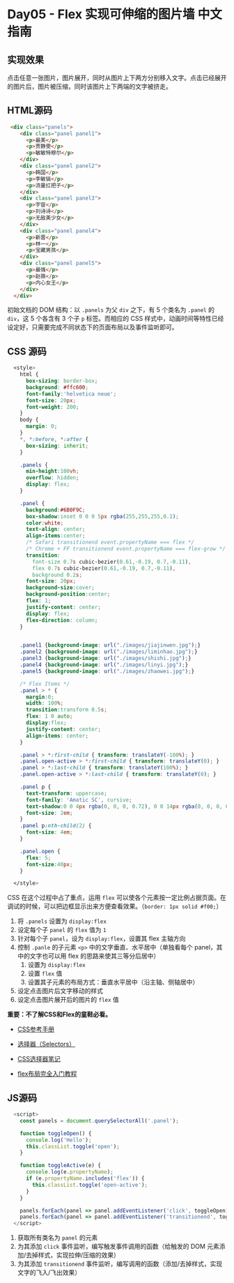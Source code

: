 # Day05 - Flex 实现可伸缩的图片墙 中文指南

## 实现效果

点击任意一张图片，图片展开，同时从图片上下两方分别移入文字。点击已经展开的图片后，图片被压缩，同时该图片上下两端的文字被挤走。

## HTML源码

```html
 <div class="panels">
    <div class="panel panel1">
      <p>最美</p>
      <p>贾静雯</p>
      <p>敏敏特穆尔</p>
    </div>
    <div class="panel panel2">
      <p>韩国</p>
      <p>李敏镐</p>
      <p>流量扛把子</p>
    </div>
    <div class="panel panel3">
      <p>宇宙</p>
      <p>刘诗诗</p>
      <p>无敌美少女</p>
    </div>
    <div class="panel panel4">
      <p>新晋</p>
      <p>林一</p>
      <p>宝藏男孩</p>
    </div>
    <div class="panel panel5">
      <p>最强</p>
      <p>赵薇</p>
      <p>内心女王</p>
    </div>
  </div>
```

初始文档的 DOM 结构：以 `.panels` 为父 `div` 之下，有 5 个类名为 `.panel` 的 `div`，这 5 个各含有 3 个子 `p` 标签。而相应的 CSS 样式中，动画时间等特性已经设定好，只需要完成不同状态下的页面布局以及事件监听即可。


## CSS 源码

```css
  <style>
    html {
      box-sizing: border-box;
      background: #ffc600;
      font-family:'helvetica neue';
      font-size: 20px;
      font-weight: 200;
    }
    body {
      margin: 0;
    }
    *, *:before, *:after {
      box-sizing: inherit;
    }

    .panels {
      min-height:100vh;
      overflow: hidden;
      display: flex;
    }

    .panel {
      background:#6B0F9C;
      box-shadow:inset 0 0 0 5px rgba(255,255,255,0.1);
      color:white;
      text-align: center;
      align-items:center;
      /* Safari transitionend event.propertyName === flex */
      /* Chrome + FF transitionend event.propertyName === flex-grow */
      transition:
        font-size 0.7s cubic-bezier(0.61,-0.19, 0.7,-0.11),
        flex 0.7s cubic-bezier(0.61,-0.19, 0.7,-0.11),
        background 0.2s;
      font-size: 20px;
      background-size:cover;
      background-position:center;
      flex: 1;
      justify-content: center;
      display: flex;
      flex-direction: column;
    }


    .panel1 {background-image: url("./images/jiajinwen.jpg");}
    .panel2 {background-image: url("./images/liminhao.jpg");}
    .panel3 {background-image: url("./images/shishi.jpg");}
    .panel4 {background-image: url("./images/linyi.jpg");}
    .panel5 {background-image: url("./images/zhaowei.jpg");}

    /* Flex Items */
    .panel > * {
      margin:0;
      width: 100%;
      transition:transform 0.5s;
      flex: 1 0 auto;
      display:flex;
      justify-content: center;
      align-items: center;
    }

    .panel > *:first-child { transform: translateY(-100%); }
    .panel.open-active > *:first-child { transform: translateY(0); }
    .panel > *:last-child { transform: translateY(100%); }
    .panel.open-active > *:last-child { transform: translateY(0); }

    .panel p {
      text-transform: uppercase;
      font-family: 'Amatic SC', cursive;
      text-shadow:0 0 4px rgba(0, 0, 0, 0.72), 0 0 14px rgba(0, 0, 0, 0.45);
      font-size: 2em;
    }
    .panel p:nth-child(2) {
      font-size: 4em;
    }

    .panel.open {
      flex: 5;
      font-size:40px;
    }

  </style>
```

CSS 在这个过程中占了重点，运用 `flex` 可以使各个元素按一定比例占据页面。在调试的时候，可以把边框显示出来方便查看效果。（`border: 1px solid #f00;`）

1. 将 `.panels` 设置为 `display:flex`
2. 设定每个子 `panel` 的 `flex` 值为 `1`
3. 针对每个子 `panel`，设为 `display:flex`，设置其 flex 主轴方向
4. 控制 `.panle` 的子元素 `<p>` 中的文字垂直、水平居中（单独看每个 panel，其中的文字也可以用 flex 的思路来使其三等分后居中）
	1. 设置为 `display:flex`
	2. 设置 `flex` 值
	3. 设置其子元素的布局方式：垂直水平居中（沿主轴、侧轴居中）
5. 设定点击图片后文字移动的样式
6. 设定点击图片展开后的图片的 `flex` 值


**重要：不了解CSS和Flex的童鞋必看。**

- [CSS参考手册](http://www.css88.com/book/css/properties/flex/flex.htm)

- [选择器（Selectors）](https://developer.mozilla.org/zh-CN/docs/Web/Guide/CSS/Getting_started/Selectors)

- [CSS选择器笔记](http://www.ruanyifeng.com/blog/2009/03/css_selectors.html)


- [flex布局完全入门教程](http://bbs.kongyixueyuan.com/topic/10/flex布局完全入门教程)

## JS源码

```js
  <script>
    const panels = document.querySelectorAll('.panel');

    function toggleOpen() {
      console.log('Hello');
      this.classList.toggle('open');
    }

    function toggleActive(e) {
      console.log(e.propertyName);
      if (e.propertyName.includes('flex')) {
        this.classList.toggle('open-active');
      }
    }

    panels.forEach(panel => panel.addEventListener('click', toggleOpen));
    panels.forEach(panel => panel.addEventListener('transitionend', toggleActive));
  </script>
```

1. 获取所有类名为 `panel` 的元素
2. 为其添加 `click` 事件监听，编写触发事件调用的函数（给触发的 DOM 元素添加/去掉样式，实现拉伸/压缩的效果）
3. 为其添加 `transitionend` 事件监听，编写调用的函数（添加/去掉样式，实现文字的飞入/飞出效果）






